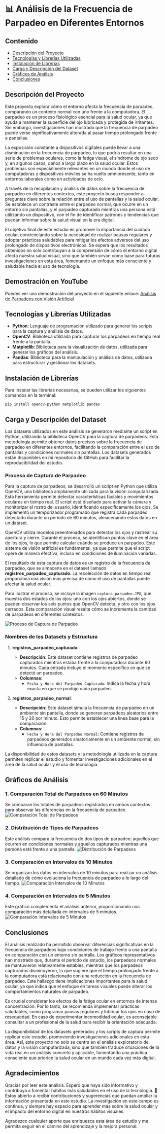# 📊 Análisis de la Frecuencia de Parpadeo en Diferentes Entornos

## **Contenido**
- [Descripción del Proyecto](#descripción-del-proyecto)
- [Tecnologías y Librerías Utilizadas](#tecnologías-y-librerías-utilizadas)
- [Instalación de Librerías](#instalación-de-librerías)
- [Carga y Descripción del Dataset](#carga-y-descripción-del-dataset)
- [Gráficos de Análisis](#gráficos-de-análisis)
- [Conclusiones](#conclusiones)

## **Descripción del Proyecto**
Este proyecto explora cómo el entorno afecta la frecuencia de parpadeo, comparando un contexto normal con uno frente a la computadora. El parpadeo es un proceso fisiológico esencial para la salud ocular, ya que ayuda a mantener la superficie del ojo lubricada y protegida de irritantes. Sin embargo, investigaciones han mostrado que la frecuencia de parpadeo puede verse significativamente alterada al pasar tiempo prolongado frente a pantallas.

La exposición constante a dispositivos digitales puede llevar a una disminución en la frecuencia de parpadeo, lo que podría resultar en una serie de problemas oculares, como la fatiga visual, el síndrome de ojo seco y, en algunos casos, daños a largo plazo en la salud ocular. Estos problemas son especialmente relevantes en un mundo donde el uso de computadoras y dispositivos móviles se ha vuelto omnipresente, tanto en entornos laborales como en actividades de ocio.

A través de la recopilación y análisis de datos sobre la frecuencia de parpadeo en diferentes contextos, este proyecto busca responder a preguntas clave sobre la relación entre el uso de pantallas y la salud ocular. Se establece un contraste entre el parpadeo normal, que ocurre en un entorno sin pantallas, y el parpadeo capturado mientras una persona está utilizando un dispositivo, con el fin de identificar patrones y tendencias que puedan informar sobre la salud visual en la era digital.

El objetivo final de este estudio es promover la importancia del cuidado ocular, concienciando sobre la necesidad de realizar pausas regulares y adoptar prácticas saludables para mitigar los efectos adversos del uso prolongado de dispositivos electrónicos. Se espera que los resultados obtenidos no solo contribuyan a la comprensión de cómo el entorno digital afecta nuestra salud visual, sino que también sirvan como base para futuras investigaciones en esta área, fomentando un enfoque más consciente y saludable hacia el uso de tecnología.

## Demostración en YouTube

Puedes ver una demostración del proyecto en el siguiente enlace: [Análisis de Parpadeos con Visión Artificial](https://www.youtube.com/watch?v=IdHGOv9CN5k)


## **Tecnologías y Librerías Utilizadas**
- **Python**: Lenguaje de programación utilizado para generar los scripts para la captura y análisis de datos.
- **OpenCV**: Biblioteca utilizada para capturar los parpadeos en tiempo real frente a la pantalla.
- **Matplotlib**: Biblioteca para la visualización de datos, utilizada para generar los gráficos del análisis.
- **Pandas**: Biblioteca para la manipulación y análisis de datos, utilizada para estructurar y gestionar los datasets.

## **Instalación de Librerías**
Para instalar las librerías necesarias, se pueden utilizar los siguientes comandos en la terminal:

```
pip install opencv-python matplotlib pandas

```

## **Carga y Descripción del Dataset**
Los datasets utilizados en este análisis se generaron mediante un script en Python, utilizando la biblioteca OpenCV para la captura de parpadeos. Esta metodología permite obtener datos precisos sobre la frecuencia de parpadeo en diferentes entornos, facilitando la comparación entre el uso de pantallas y condiciones normales sin pantallas. Los datasets generados están disponibles en mi repositorio de GitHub para facilitar la reproducibilidad del estudio.

### Proceso de Captura de Parpadeo
Para la captura de parpadeos, se desarrolló un script en Python que utiliza OpenCV, una biblioteca ampliamente utilizada para la visión computarizada. Esta herramienta permite detectar características faciales y movimientos oculares en tiempo real. El script está diseñado para activar la cámara y monitorizar el rostro del usuario, identificando específicamente los ojos. Se implementó un temporizador programado que registra cada parpadeo detectado durante un período de 60 minutos, almacenando estos datos en un dataset.

OpenCV utiliza modelos preentrenados para detectar los ojos y rastrear su apertura y cierre. Durante el proceso, se identifican puntos clave en el área de los ojos, lo que permite calcular cuándo se produce un parpadeo. Este sistema de visión artificial es fundamental, ya que permite que el script opere de manera efectiva, incluso en condiciones de iluminación variadas.

El resultado de esta captura de datos es un registro de la frecuencia de parpadeo, que se almacena en el dataset llamado **registros_parpadeo_capturado**. La recolección de datos en tiempo real proporciona una visión más precisa de cómo el uso de pantallas puede afectar la salud ocular.

Para ilustrar el proceso, se incluye la imagen `captura_parpadeo.JPG`, que muestra dos estados de los ojos: uno con los ojos abiertos, donde se pueden observar los seis puntos que OpenCV detecta, y otro con los ojos cerrados. Esta comparación visual resalta cómo se incrementa la cantidad de parpadeos en diferentes contextos. 

![Proceso de Captura de Parpadeo](img/captura_parpadeo.jpg)

### Nombres de los Datasets y Estructura
1. **registros_parpadeo_capturado**:
   - **Descripción**: Este dataset contiene registros de parpadeo capturados mientras estaba frente a la computadora durante 60 minutos. Cada entrada incluye el momento específico en que se detectó un parpadeo.
   - **Columnas**: 
     - `Fecha y Hora del Parpadeo Capturado`: Indica la fecha y hora exacta en que se produjo cada parpadeo.

2. **registros_parpadeo_normal**:
   - **Descripción**: Este dataset simula la frecuencia de parpadeo en un ambiente sin pantalla, donde se generan parpadeos aleatorios entre 15 y 20 por minuto. Esto permite establecer una línea base para la comparación.
   - **Columnas**: 
     - `Fecha y Hora del Parpadeo Normal`: Contiene registros de parpadeos generados aleatoriamente en un ambiente normal, sin influencia de pantallas.

La disponibilidad de estos datasets y la metodología utilizada en la captura permiten replicar el estudio y fomentar investigaciones adicionales en el área de la salud ocular y el uso de tecnología.


## **Gráficos de Análisis**

### 1. Comparación Total de Parpadeos en 60 Minutos
Se comparan los totales de parpadeos registrados en ambos contextos para observar las diferencias en la frecuencia de parpadeo.
![Comparación Total de Parpadeos](img/1comparacion_total_parpadeos.png)

### 2. Distribución de Tipos de Parpadeos
Este análisis compara la frecuencia de dos tipos de parpadeo: aquellos que ocurren en condiciones normales y aquellos capturados mientras una persona está frente a una pantalla.
![Distribución de Parpadeos](img/2distribucion_parpadeos.png)

### 3. Comparación en Intervalos de 10 Minutos
Se organizan los datos en intervalos de 10 minutos para realizar un análisis detallado de cómo evoluciona la frecuencia de parpadeo a lo largo del tiempo.
![Comparación Intervalos de 10 Minutos](img/3comparacion_intervalos10min.png)

### 4. Comparación en Intervalos de 5 Minutos
Este gráfico complementa el análisis anterior, proporcionando una comparación más detallada en intervalos de 5 minutos.
![Comparación Intervalos de 5 Minutos](img/4comparacion_intervalos5min.png)


## **Conclusiones**
El análisis realizado ha permitido observar diferencias significativas en la frecuencia de parpadeos bajo condiciones de trabajo frente a una pantalla en comparación con un entorno sin pantalla. Los gráficos representativos han mostrado que, durante el periodo de estudio, los parpadeos normales se mantuvieron relativamente estables, mientras que los parpadeos capturados disminuyeron, lo que sugiere que el tiempo prolongado frente a la computadora está relacionado con una reducción en la frecuencia de parpadeo. Este hallazgo tiene implicaciones importantes para la salud ocular, ya que indica que el enfoque en tareas visuales puede alterar los comportamientos naturales de parpadeo.

Es crucial considerar los efectos de la fatiga ocular en entornos de intensa concentración. Por lo tanto, se recomienda implementar prácticas saludables, como programar pausas regulares y lubricar los ojos en caso de resequedad. En caso de experimentar incomodidad ocular, es aconsejable consultar a un profesional de la salud para recibir la orientación adecuada.

La disponibilidad de los datasets generados y los scripts de captura permite replicar este estudio, promoviendo investigaciones adicionales en esta área. Así, este proyecto no solo se centra en el análisis exploratorio de datos y la visión computarizada, sino que también traduce situaciones de la vida real en un análisis concreto y aplicable, fomentando una práctica consciente que priorice la salud ocular en un mundo cada vez más digital.

## **Agradecimientos**
Gracias por leer este análisis. Espero que haya sido informativo y contribuya a fomentar hábitos más saludables en el uso de la tecnología. 🙏
Estoy abierto a recibir contribuciones y sugerencias que puedan ampliar la información presentada en este estudio. La investigación en este campo es continua, y siempre hay espacio para aprender más sobre la salud ocular y el impacto del entorno digital en nuestros hábitos visuales. 

Agradezco cualquier aporte que enriquezca esta área de estudio y me permita seguir en el camino del aprendizaje y la mejora personal.
